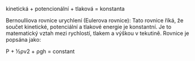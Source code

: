 kinetická + potencionální + tlaková = konstanta

Bernoulliova rovnice urychlení (Eulerova rovnice): Tato rovnice říká, že součet kinetické, potenciální a tlakové energie je konstantní. Je to matematický vztah mezi rychlostí, tlakem a výškou v tekutině. Rovnice je popsána jako:

P + ½ρv2 + ρgh = constant
